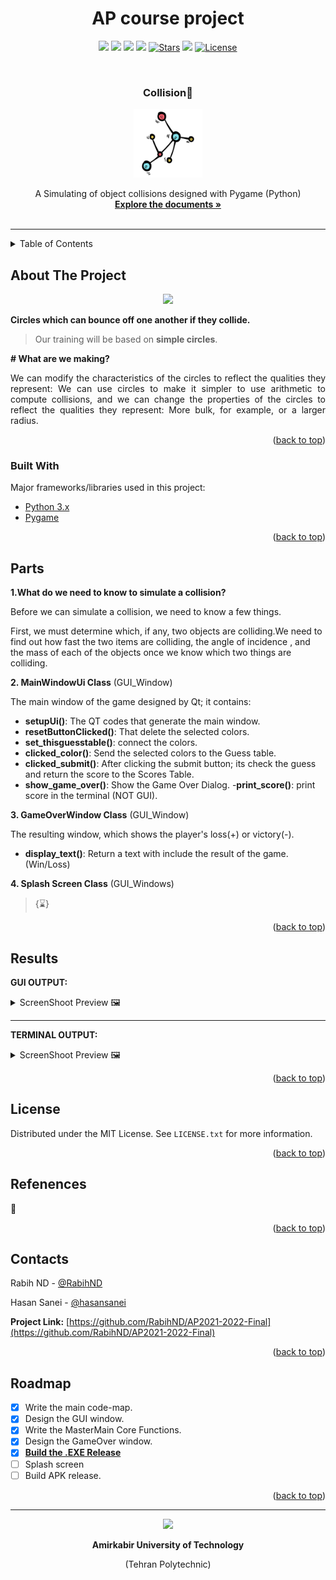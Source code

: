 <div id="top"></div>

<h1 align="center"> AP course project  </h1>

<p align="center">
    <a alt="Version">
        <img src="https://img.shields.io/github/v/release/RabihND/collision_simulation?color=14adfa&logo=Semantic%20Web&logoColor=14adfa&style=for-the-badge" /></a>
    <a  alt="Downloads">
        <img src="https://img.shields.io/github/downloads/RabihND/collision_simulation/total?logo=App%20Store&logoColor=white&style=for-the-badge" /></a>
    <a href="https://github.com/RabihND/collision_simulation/graphs/contributors" alt="Contributers">
        <img src="https://img.shields.io/github/contributors/RabihND/collision_simulation?color=6fd671&logo=WhiteSource&style=for-the-badge" /></a>
    <a href="https://github.com/RabihND/collision_simulation//network/members" alt="Forks">
        <img src="https://img.shields.io/github/forks/RabihND/collision_simulation?color=cccccc&logo=Node-RED&style=for-the-badge" /></a>
    <a href=" https://github.com/RabihND/collision_simulation/stargazers">
        <img src="https://img.shields.io/github/stars/RabihND/collision_simulation?color=8e6be8&logo=Ethereum&logoColor=8e6be8&style=for-the-badge" alt="Stars" /></a>
    <a alt="Visitors">
        <img src="https://visitor-badge-reloaded.herokuapp.com/badge?page_id=RabihND/collision_simulation?color=14adfa&logo=Android&style=for-the-badge" /></a>
    <a href="https://github.com/RabihND/collision_simulation/master/LICENSE.txt">
        <img src="https://img.shields.io/github/license/RabihND/collision_simulation?color=%2363afdb&logo=letsencrypt&style=for-the-badge" alt="License"></a>
    
</p>

<!-- PROJECT LOGO -->
<br />
<div align="center">

  <h3 align="center"> Collision🔮</h3>
  <p align="center"><img src="./stuff/collision.png" width="110"></p>
  <p align="center">
   A Simulating of object collisions designed with Pygame (Python)
    <br />
    <a href="https://github.com/RabihND/collision_simulation"><strong>Explore the documents »</strong></a>
    <br />
    <br />
  </p>
</div>


---

<!-- TABLE OF CONTENTS -->
<details>
  <summary>Table of Contents</summary> 
  <ol>
    <li><a href="#about-the-project">About The Project</a></li>
    <li><a href="#parts">Parts</a></li>
    <li><a href="#results">Results</a></li>
    <li><a href="#license">License</a></li>
    <li><a href="#refenences">Refenences</a></li>
    <li><a href="#contact">Contact</a></li>
    <li><a href="#roadmap">Roadmap</a></li>
  </ol>
</details>



<!-- ABOUT THE PROJECT -->
## About The Project
<p align="center"> <img  src="./stuff/mastermind.jpg" width="1000"> </p>  
<b> Circles which can bounce off one another if they collide.</b>

> Our training will be based on **simple circles**.

<b># What are we making? </b>
<p align="justify">We can modify the characteristics of the circles to reflect the qualities they represent: We can use circles to make it simpler to use arithmetic to compute collisions, and we can change the properties of the circles to reflect the qualities they represent: More bulk, for example, or a larger radius.</p>


<p align="right">(<a href="#top">back to top</a>)</p>


### Built With

Major frameworks/libraries used in this project:

* [Python 3.x](https://www.python.org/)
* [Pygame](https://www.pygame.org/news)


<p align="right">(<a href="#top">back to top</a>)</p>


<!-- PARTS -->
## Parts
**1.What do we need to know to simulate a collision?**

<p align="justify">Before we can simulate a collision, we need to know a few things. 

First, we must determine which, if any, two objects are colliding.We need to find out how fast the two items are colliding, the angle of incidence , and the mass of each of the objects once we know which two things are colliding. </p>
 
**2. MainWindowUi  Class** (GUI_Window)

The main window of the game designed by Qt; it contains:
- **setupUi()**: The QT codes that generate the main window.
- **resetButtonClicked()**:  That delete the selected colors.
- **set_thisguesstable()**: connect the colors.
- **clicked_color()**: Send the selected colors to the Guess table.
- **clicked_submit()**:  After clicking the submit button; its check the guess and return the score to the Scores Table.
- **show_game_over()**: Show the Game Over Dialog.
-**print_score()**: print score in the terminal (NOT GUI).

**3. GameOverWindow Class** (GUI_Window)

The resulting window, which shows the player's loss(+) or victory(-).
- **display_text()**: Return a text with include the result of the game.(Win/Loss)

**4. Splash Screen Class** (GUI_Windows)
>{⌛} 



<p align="right">(<a href="#top">back to top</a>)</p>

<!-- RESULTS -->
## Results

**GUI OUTPUT:**
<details>
<summary>ScreenShoot Preview 🖼️</summary>
  <body>
    <p align="center"> <img src="./stuff/GUI_output.jpg" width="200"> </p>
  </body>
</details>

---

**TERMINAL OUTPUT:**
<details>
<summary>ScreenShoot Preview 🖼️</summary>
  <body>
    <p align="center"> <img src="./stuff/terminal_output.jpg" width="300"> </p>
  </body>
</details>

<p align="right">(<a href="#top">back to top</a>)</p>

<!-- LICENSE -->
## License

Distributed under the MIT License. See `LICENSE.txt` for more information.

<p align="right">(<a href="#top">back to top</a>)</p>

<!-- REFERENCES -->
## Refenences

🔎

<p align="right">(<a href="#top">back to top</a>)</p>



<!-- CONTACT -->
## Contacts


Rabih ND - [@RabihND](https://github.com/RabihND) 

Hasan Sanei - [@hasansanei](https://github.com/hasansanei)

**Project Link:** [https://github.com/RabihND/AP2021-2022-Final](https://github.com/RabihND/AP2021-2022-Final)

<p align="right">(<a href="#top">back to top</a>)</p>


<!-- ROADMAP -->
## Roadmap

- [x] Write the main code-map.
- [x] Design the GUI window. 
- [x] Write the MasterMain Core Functions.
- [x] Design the GameOver window.
- [x] <a href="https://github.com/RabihND/AP2021-2022-Final/releases/latest"><strong>Build the .EXE Release</strong></a>
- [ ] Splash screen
- [ ] Build APK release.

<p align="right">(<a href="#top">back to top</a>)</p>


---
<div align="center">
<p>
<img src="./stuff/logo.png" width="110">
<p align="center"><b>
Amirkabir University  of Technology</b>

(Tehran Polytechnic)
</p>
</p>
</div>



